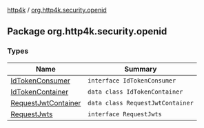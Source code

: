 [http4k](../index.md) / [org.http4k.security.openid](./index.md)

## Package org.http4k.security.openid

### Types

| Name | Summary |
|---|---|
| [IdTokenConsumer](-id-token-consumer/index.md) | `interface IdTokenConsumer` |
| [IdTokenContainer](-id-token-container/index.md) | `data class IdTokenContainer` |
| [RequestJwtContainer](-request-jwt-container/index.md) | `data class RequestJwtContainer` |
| [RequestJwts](-request-jwts/index.md) | `interface RequestJwts` |

